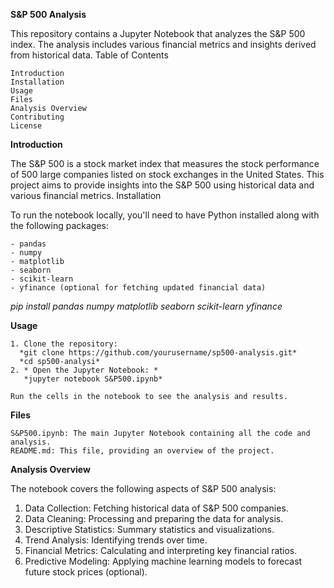 **S&P 500 Analysis**

This repository contains a Jupyter Notebook that analyzes the S&P 500 index. The analysis includes various financial metrics and insights derived from historical data.
Table of Contents

    Introduction
    Installation
    Usage
    Files
    Analysis Overview
    Contributing
    License

**Introduction**

The S&P 500 is a stock market index that measures the stock performance of 500 large companies listed on stock exchanges in the United States. This project aims to provide insights into the S&P 500 using historical data and various financial metrics.
Installation

To run the notebook locally, you'll need to have Python installed along with the following packages:

    - pandas
    - numpy
    - matplotlib
    - seaborn
    - scikit-learn
    - yfinance (optional for fetching updated financial data)

*pip install pandas numpy matplotlib seaborn scikit-learn yfinance*

**Usage**

    1. Clone the repository:
      *git clone https://github.com/yourusername/sp500-analysis.git*
      *cd sp500-analysi*
    2. * Open the Jupyter Notebook: *
       *jupyter notebook S&P500.ipynb*

    Run the cells in the notebook to see the analysis and results.

**Files**

    S&P500.ipynb: The main Jupyter Notebook containing all the code and analysis.
    README.md: This file, providing an overview of the project.

**Analysis Overview**

The notebook covers the following aspects of S&P 500 analysis:

   1. Data Collection: Fetching historical data of S&P 500 companies.
   2. Data Cleaning: Processing and preparing the data for analysis.
   3. Descriptive Statistics: Summary statistics and visualizations.
   4. Trend Analysis: Identifying trends over time.
   5. Financial Metrics: Calculating and interpreting key financial ratios.
   6. Predictive Modeling: Applying machine learning models to forecast future stock prices (optional).
